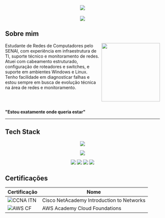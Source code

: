 <h1 align="center">
  <img src="https://capsule-render.vercel.app/api?type=cylinder&height=200&color=46295A&text=Kaique%20Betti🦇&section=header&reversal=false&textBg=false&fontColor=FFFFFF&fontSize=70&fontAlign=52&animation=fadeIn&stroke=2&fontAlignY=51">
</h1>

<p align="center">
  <img src="https://readme-typing-svg.herokuapp.com?font=Fira+Code&weight=200&size=17&duration=1000&pause=5000&color=8F54B8&center=true&vCenter=true&repeat=false&width=440&lines=Network+Monitoring+%7C+Infrastructure+Engineer">
</p>

## Sobre mim

<img align="right" height="190" src="https://i.pinimg.com/originals/85/3a/0d/853a0df2e9ab62f8f8e413ab5fe0a5d3.gif">

Estudante de Redes de Computadores pelo SENAI, com experiência em infraestrutura de TI, suporte técnico e monitoramento de redes. 
Atuei com cabeamento estruturado, configuração de roteadores e switches, e suporte em ambientes Windows e Linux. 
Tenho facilidade em diagnosticar falhas e estou sempre em busca de evolução técnica na área de redes e monitoramento.

<br><br>

**"Estou exatamente onde queria estar"**

---

## Tech Stack

<p align="center">
  <img src="https://skillicons.dev/icons?i=aws,azure,arduino,debian,git,grafana,linux,nginx,powershell,ubuntu,vscode,windows,github,html">
</p>
<p align="center">
  <img src="https://img.shields.io/badge/ChatGPT-74aa9c?logo=openai&logoColor=white">
</p>
<p align="center">
  <img src="https://img.shields.io/badge/Obsidian-%23483699.svg?&logo=obsidian&logoColor=white">
  <img src="https://img.shields.io/badge/Miro-050038?logo=miro&logoColor=fff">
  <img src="https://img.shields.io/badge/Trello-0052CC?logo=trello&logoColor=fff">
  <img src="https://img.shields.io/badge/Notion-000?logo=notion&logoColor=fff">
</p>

  ## Certificações

  | Certificação | Nome | 
  | --- | --- |
  | ![CCNA ITN](https://img.shields.io/badge/CISCO_Introduction_To_Networks-t?style=flat-square&logo=cisco&color=black) | Cisco NetAcademy Introduction to Networks |
  | ![AWS CF](https://img.shields.io/badge/_-AWS_Academy_Cloud_Foundations-t?style=flat-square&logo=amazonwebservices&logoColor=yellow&labelColor=black&color=black&link=https%3A%2F%2Fwww.credly.com%2Fbadges%2Fafe53874-04d2-4187-91d7-b85e94785289%2Flinked_in_profile) | AWS Academy Cloud Foundations
